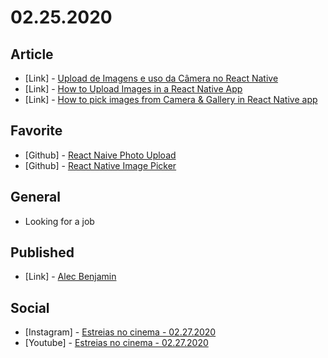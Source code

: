 # 02.25.2020

## Article

- \[Link\] - [Upload de Imagens e uso da Câmera no React Native](https://blog.rocketseat.com.br/react-native-upload-imagem/)
- \[Link\] - [How to Upload Images in a React Native App](https://heartbeat.fritz.ai/how-to-upload-images-in-a-react-native-app-4cca03ded855)
- \[Link\] - [How to pick images from Camera & Gallery in React Native app](https://enappd.com/blog/pick-images-from-camera-gallery-in-react-native-app/78/)

## Favorite

- \[Github\] - [React Naive Photo Upload](https://github.com/malsapp/react-native-photo-upload)
- \[Github\] - [React Native Image Picker](https://github.com/react-native-community/react-native-image-picker)

## General

- Looking for a job

## Published

- \[Link\] - [Alec Benjamin](https://nerdcalistenico.com.br/sonusetrhythmus/artistas/estados-unidos/alec-benjamin/)

## Social

- \[Instagram\] - [Estreias no cinema - 02.27.2020](https://www.instagram.com/p/B8_abVjhv-J/)
- \[Youtube\] - [Estreias no cinema - 02.27.2020](https://www.youtube.com/watch?v=ueYOKVqbyDQ)
